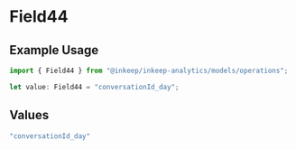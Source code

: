 # Field44

## Example Usage

```typescript
import { Field44 } from "@inkeep/inkeep-analytics/models/operations";

let value: Field44 = "conversationId_day";
```

## Values

```typescript
"conversationId_day"
```